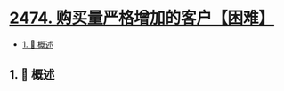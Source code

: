 # [2474. 购买量严格增加的客户【困难】](https://github.com/Tdahuyou/TNotes.leetcode/tree/main/notes/2474.%20%E8%B4%AD%E4%B9%B0%E9%87%8F%E4%B8%A5%E6%A0%BC%E5%A2%9E%E5%8A%A0%E7%9A%84%E5%AE%A2%E6%88%B7%E3%80%90%E5%9B%B0%E9%9A%BE%E3%80%91)

<!-- region:toc -->

- [1. 📝 概述](#1--概述)

<!-- endregion:toc -->

## 1. 📝 概述
